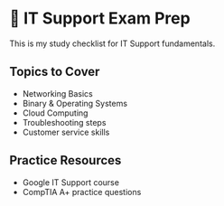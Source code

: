 # 📘 IT Support Exam Prep  

This is my study checklist for IT Support fundamentals.  

## Topics to Cover  
- Networking Basics  
- Binary & Operating Systems  
- Cloud Computing  
- Troubleshooting steps  
- Customer service skills  

## Practice Resources  
- Google IT Support course  
- CompTIA A+ practice questions  
